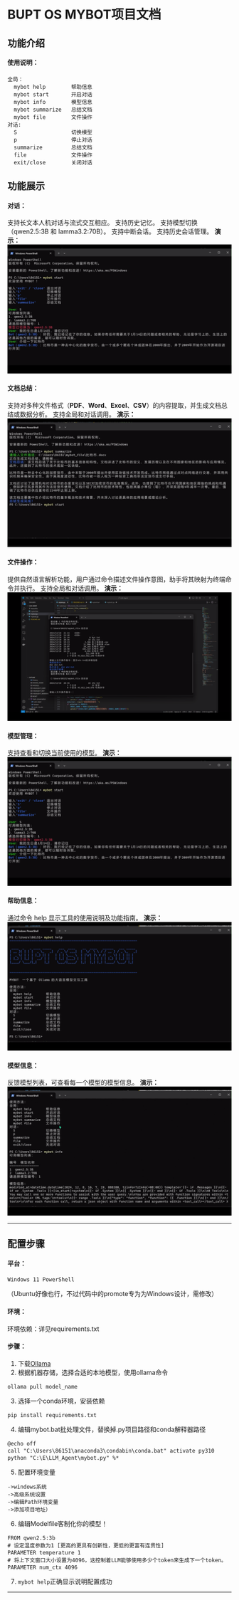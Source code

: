 # BUPT OS MYBOT项目文档

## 功能介绍

#### 使用说明：
```
全局：
  mybot help        帮助信息
  mybot start       开启对话
  mybot info        模型信息
  mybot summarize   总结文档
  mybot file        文件操作
对话:
  S                 切换模型
  p                 停止对话
  summarize         总结文档
  file              文件操作
  exit/close        关闭对话
```

## 功能展示

#### 对话：
支持长文本人机对话与流式交互相应。
支持历史记忆。
支持模型切换（qwen2.5:3B 和 lamma3.2:70B）。
支持中断会话。
支持历史会话管理。
**演示：**
![img1](./img/1.png)


#### 文档总结：
支持对多种文件格式（**PDF**、**Word**、**Excel**、**CSV**）的内容提取，并生成文档总结或数据分析。
支持全局和对话调用。
**演示：**
![img2](./img/2.png)

#### 文件操作：
提供自然语言解析功能，用户通过命令描述文件操作意图，助手将其映射为终端命令并执行。
支持全局和对话调用。
**演示：**
![img3](./img/3.png)

#### 模型管理：
支持查看和切换当前使用的模型。
**演示：**
![img1](./img/1.png)


#### 帮助信息：
通过命令 help 显示工具的使用说明及功能指南。
**演示：**
![img4](./img/4.png)

#### 模型信息：
反馈模型列表，可查看每一个模型的模型信息。
**演示：**
![img4](./img/5.png)

---
## 配置步骤

#### 平台：
```
Windows 11 PowerShell
```
（Ubuntu好像也行，不过代码中的promote专为为Windows设计，需修改）

#### 环境：
环境依赖：详见requirements.txt

#### 步骤：
1. 下载[Ollama](https://ollama.com/)
2. 根据机器存储，选择合适的本地模型，使用ollama命令
```
ollama pull model_name
```
3. 选择一个conda环境，安装依赖
```
pip install requirements.txt
```
4. 编辑mybot.bat批处理文件，替换掉.py项目路径和conda解释器路径
```
@echo off
call "C:\Users\86151\anaconda3\condabin\conda.bat" activate py310
python "C:\E\LLM_Agent\mybot.py" %*
```
5. 配置环境变量
```
->windows系统
->高级系统设置
->编辑Path环境变量
->添加项目地址）
```
6. 编辑Modelfile客制化你的模型！
```
FROM qwen2.5:3b
# 设定温度参数为1 [更高的更具有创新性，更低的更富有连贯性]
PARAMETER temperature 1
# 将上下文窗口大小设置为4096，这控制着LLM能够使用多少个token来生成下一个token。
PARAMETER num_ctx 4096
```
7. `mybot help`正确显示说明配置成功

---
